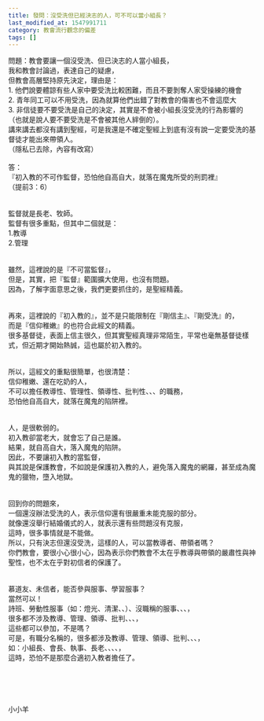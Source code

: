 ```yaml
---
title: 發問：沒受洗但已經決志的人，可不可以當小組長？
last_modified_at: 1547991711
category: 教會流行觀念的偏差
tags: []
---
```


問題：教會要讓一個沒受洗、但已決志的人當小組長，<br>我和教會討論過，表達自己的疑慮，<br>但教會高層堅持原先決定，理由是：<br>1.	他們說要體諒有些人家中要受洗比較困難，而且不要剝奪人家受操練的機會<br>2.	青年同工可以不用受洗，因為就算他們出錯了對教會的傷害也不會這麼大<br>3.	非信徒要不要受洗是自己的決定，其實是不會被小組長沒受洗的行為影響的（也就是說人要不要受洗是不會被其他人絆倒的）。<br>講來講去都沒有講到聖經，可是我還是不確定聖經上到底有沒有說一定要受洗的基督徒才能出來帶領人。<br>（隱私已去除，內容有改寫）<br><br><!--more-->答：<br>『初入教的不可作監督，恐怕他自高自大，就落在魔鬼所受的刑罰裡』<br>（提前3：6）<br><br> <br>監督就是長老、牧師。<br>監督有很多重點，但其中二個就是：<br>1.教導<br>2.管理<br> <br><br>雖然，這裡說的是『不可當監督』，<br>但是，其實，把『監督』範圍擴大使用，也沒有問題。<br>因為，了解字面意思之後，我們更要抓住的，是聖經精義。<br><br><br>再來，這裡說的『初入教的』，並不是只能限制在『剛信主』、『剛受洗』的，<br>而是『信仰稚嫩』的也符合此經文的精義。<br>很多基督徒，表面上信主很久，但其實聖經真理非常陌生，平常也毫無基督徒樣式，但近期才開始熱誠，這也屬於初入教的。<br> <br><br>所以，這經文的重點很簡單，也很清楚：<br>信仰稚嫩、還在吃奶的人，<br>不可以擔任教導性、管理性、領導性、批判性、、、的職務，<br>恐怕他自高自大，就落在魔鬼的陷阱裡。<br><br><br>人，是很軟弱的。<br>初入教卻當老大，就會忘了自己是誰。<br>結果，就自高自大，落入魔鬼的陷阱。<br>因此，不要讓初入教的當監督，<br>與其說是保護教會，不如說是保護初入教的人，避免落入魔鬼的網羅，甚至成為魔鬼的獵物，墮入地獄。<br> <br><br>回到你的問題來，<br>一個還沒辦法受洗的人，表示信仰還有很嚴重未能克服的部分。<br>就像還沒舉行結婚儀式的人，就表示還有些問題沒有克服，<br>這時，很多事情就是不能做。<br>所以，只有決志但還沒受洗，這樣的人，可以當教導者、帶領者嗎？<br>你們教會，要很小心很小心，因為表示你們教會不太在乎教導與帶領的嚴肅性與神聖性，也不太在乎對初信者的保護了。<br> <br><br>慕道友、未信者，能否參與服事、學習服事？<br>當然可以！<br>詩班、勞動性服事（如：燈光、清潔、、）、沒職稱的服事、、、，<br>很多都不涉及教導、管理、領導、批判、、、，<br>這些都可以參加，不是嗎？<br>可是，有職分名稱的，很多都涉及教導、管理、領導、批判、、、，<br>如：小組長、會長、執事、長老、、、、，<br>這時，恐怕不是那麼合適初入教者擔任了。<br><br> <br><br><br><br>小小羊<br><br><br><br><br><br><br>
